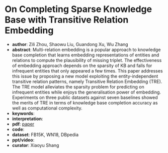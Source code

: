 # On Completing Sparse Knowledge Base with Transitive Relation Embedding 
- **author**: Zili Zhou, Shaowu Liu, Guandong Xu, Wu Zhang    
- **abstract**: Multi-relation embedding is a popular approach to knowledge base completion that learns embedding representations of entities and relations to compute the plausibility of missing triplet. The effectiveness of embedding approach depends on the sparsity of KB and falls for infrequent entities that only appeared a few times. This paper addresses this issue by proposing a new model exploiting the entity-independent transitive relation patterns, namely Transitive Relation Embedding (TRE). The TRE model alleviates the sparsity problem for predicting on infrequent entities while enjoys the generalisation power of embedding. Experiments on three public datasets against seven baselines showed the merits of TRE in terms of knowledge base completion accuracy as well as computational complexity.
- **keywords**: 
- **interpretation**: 
- **pdf**: [paper](https://aaai.org/ojs/index.php/AAAI/article/view/4173/4051)
- **code**: 
- **dataset**: FB15K, WN18, DBpedia  
- **ppt/video**: 
- **curator**: Xiaoyu Shang 
